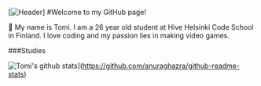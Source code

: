 
[![Header](https://i.gyazo.com/58190516e7417ae14afa24b300882bc5.png "Header")]
#Welcome to my GitHub page!

:wave:
My name is Tomi. I am a 26 year old student at Hive Helsinki Code School in Finland.
I love coding and my passion lies in making video games.

###Studies

![Tomi's github stats](https://github-readme-stats.vercel.app/api?username=HandsomeTom)](https://github.com/anuraghazra/github-readme-stats)


<!--
**HandsomeTom/HandsomeTom** is a ✨ _special_ ✨ repository because its `README.md` (this file) appears on your GitHub profile.

Here are some ideas to get you started:

- 🔭 I’m currently working on ...
- 🌱 I’m currently learning ...
- 👯 I’m looking to collaborate on ...
- 🤔 I’m looking for help with ...
- 💬 Ask me about ...
- 📫 How to reach me: ...
- 😄 Pronouns: ...
- ⚡ Fun fact: ...
-->

